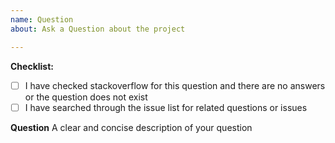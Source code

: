```yaml
---
name: Question
about: Ask a Question about the project

---
```


**Checklist:**

- [ ] I have checked stackoverflow for this question and there are no answers or the question does not exist
- [ ] I have searched through the issue list for related questions or issues

**Question**
A clear and concise description of your question
